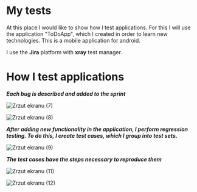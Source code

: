 # My tests

At this place I would like to show how I test applications.
For this I will use the application "ToDoApp", which I created in order to learn new technologies. This is a mobile application for android.

I use the **Jira** platform with **xray** test manager.

# How I test applications

***Each bug is described and added to the sprint***

![Zrzut ekranu (7)](https://user-images.githubusercontent.com/104514241/232500855-04d132a5-90af-4879-9278-2619b5e19018.png)

![Zrzut ekranu (8)](https://user-images.githubusercontent.com/104514241/232500866-4322d217-6a7b-41f7-85fb-263492faf39c.png)

***After adding new functionality in the application, I perform regression testing.
To do this, I create test cases, which I group into test sets.***

![Zrzut ekranu (9)](https://user-images.githubusercontent.com/104514241/232500875-cea13893-38df-4a40-ae56-b2264a47b9c9.png)

***The test cases have the steps necessary to reproduce them***

![Zrzut ekranu (11)](https://user-images.githubusercontent.com/104514241/232500884-f5aa51bf-28e5-4fc2-a1f7-fd440801c80a.png)

![Zrzut ekranu (12)](https://user-images.githubusercontent.com/104514241/232500892-983bda9c-6cfd-45b8-b322-e04233adf79c.png)
